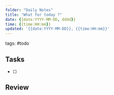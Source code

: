 ```yaml
---
folder: "Daily Notes"
title: "What for today ?"
date: {{date:YYYY-MM-DD, dddd}}
time: {{time:HH:mm}}
updated: '{{date:YYYY-MM-DD}}, {{time:HH:mm}}'
---
```


tags: #todo 

## Tasks
- [ ] 

## Review